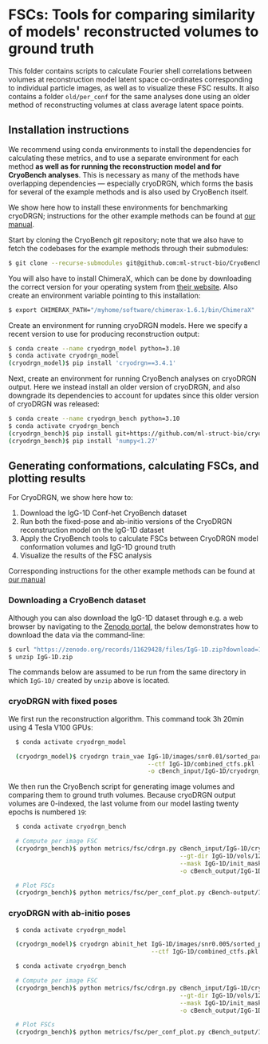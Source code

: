 # FSCs: Tools for comparing similarity of models' reconstructed volumes to ground truth

This folder contains scripts to calculate Fourier shell correlations between volumes at reconstruction model latent
space co-ordinates corresponding to individual particle images, as well as to visualize these FSC results.
It also contains a folder `old/per_conf` for the same analyses done using an older method of reconstructing volumes at
class average latent space points.


## Installation instructions

We recommend using conda environments to install the dependencies for calculating these metrics, and to use a separate
environment for each method **as well as for running the reconstruction model and for CryoBench analyses**.
This is necessary as many of the methods have overlapping dependencies — especially cryoDRGN, which forms
the basis for several of the example methods and is also used by CryoBench itself.

We show here how to install these environments for benchmarking cryoDRGN; instructions for the other example methods
can be found at
[our manual](https://app.gitbook.com/o/gYlX75MBAfjzRuXIYbKH/s/QwtxcduDAIdbCB0vBNnT/getting-started/installation-instructions).

Start by cloning the CryoBench git repository; note that we also have to fetch the codebases for the
example methods through their submodules:
```bash
$ git clone --recurse-submodules git@github.com:ml-struct-bio/CryoBench.git --branch='refactor' --recurse-submodules
```

You will also have to install ChimeraX, which can be done by downloading the correct version for your operating system
from [their website](https://www.cgl.ucsf.edu/chimerax/download.html). Also create an environment variable pointing to
this installation:
```bash
$ export CHIMERAX_PATH="/myhome/software/chimerax-1.6.1/bin/ChimeraX"
```

Create an environment for running cryoDRGN models.
Here we specify a recent version to use for producing reconstruction output:
```bash
$ conda create --name cryodrgn_model python=3.10
$ conda activate cryodrgn_model
(cryodrgn_model)$ pip install 'cryodrgn==3.4.1'
```

Next, create an environment for running CryoBench analyses on cryoDRGN output.
Here we instead install an older version of cryoDRGN, and also downgrade its dependencies to account for updates
since this older version of cryoDRGN was released:
```bash
$ conda create --name cryodrgn_bench python=3.10
$ conda activate cryodrgn_bench
(cryodrgn_bench)$ pip install git+https://github.com/ml-struct-bio/cryodrgn.git@2.0.0-beta
(cryodrgn_bench)$ pip install 'numpy<1.27'
```


## Generating conformations, calculating FSCs, and plotting results

For CryoDRGN, we show here how to:
1) Download the IgG-1D Conf-het CryoBench dataset
2) Run both the fixed-pose and ab-initio versions of the CryoDRGN reconstruction model on the IgG-1D dataset
2) Apply the CryoBench tools to calculate FSCs between CryoDRGN model conformation volumes and IgG-1D ground truth
3) Visualize the results of the FSC analysis

Corresponding instructions for the other example methods can be found at
[our manual](https://app.gitbook.com/o/gYlX75MBAfjzRuXIYbKH/s/QwtxcduDAIdbCB0vBNnT/~/changes/3/getting-started/running-reconstruction-models)


### Downloading a CryoBench dataset
Although you can also download the IgG-1D dataset through e.g. a web browser by navigating to the
[Zenodo portal](https://zenodo.org/records/11629428), the below demonstrates how to download the data via the
command-line:
```bash
$ curl "https://zenodo.org/records/11629428/files/IgG-1D.zip?download=1" --output IgG-1D.zip
$ unzip IgG-1D.zip
```

The commands below are assumed to be run from the same directory in which `IgG-1D/` created by `unzip` above is located.

### cryoDRGN with fixed poses

We first run the reconstruction algorithm. This command took 3h 20min using 4 Tesla V100 GPUs:
```bash
  $ conda activate cryodrgn_model

  (cryodrgn_model)$ cryodrgn train_vae IgG-1D/images/snr0.01/sorted_particles.128.txt -n 20 --zdim 8 \
                                       --ctf IgG-1D/combined_ctfs.pkl --poses IgG-1D/combined_poses.pkl \
                                       -o cBench_input/IgG-1D/cryodrgn_fixed/
```

We then run the CryoBench script for generating image volumes and comparing them to ground truth volumes. Because
cryoDRGN output volumes are 0-indexed, the last volume from our model lasting twenty epochs is numbered `19`:
```bash
  $ conda activate cryodrgn_bench

  # Compute per image FSC
  (cryodrgn_bench)$ python metrics/fsc/cdrgn.py cBench_input/IgG-1D/cryodrgn_fixed/ --epoch 19 --Apix 3.0 -n 100 \
                                                --gt-dir IgG-1D/vols/128_org/ \
                                                --mask IgG-1D/init_mask/mask.mrc \
                                                -o cBench_output/IgG-1D/cryodrgn_fixed/

  # Plot FSCs
  (cryodrgn_bench)$ python metrics/fsc/per_conf_plot.py cBench-output/IgG-1D/cryodrgn_fixed/
```

### cryoDRGN with ab-initio poses
```bash
  $ conda activate cryodrgn_model

  (cryodrgn_model)$ cryodrgn abinit_het IgG-1D/images/snr0.005/sorted_particles.128.txt -n 30 --zdim 8 \
                                        --ctf IgG-1D/combined_ctfs.pkl -o cBench_input/IgG-1D/cryodrgn_abinit/
```

```bash
  $ conda activate cryodrgn_bench

  # Compute per image FSC
  (cryodrgn_bench)$ python metrics/fsc/cdrgn.py cBench_input/IgG-1D/cryodrgn_abinit/ --epoch 29 --Apix 3.0 -n 100 \
                                                --gt-dir IgG-1D/vols/128_org/ \
                                                --mask IgG-1D/init_mask/mask.mrc \
                                                -o cBench_output/IgG-1D/cryodrgn_abinit/

  # Plot FSCs
  (cryodrgn_bench)$ python metrics/fsc/per_conf_plot.py cBench_output/IgG-1D/cryodrgn_abinit/
```
